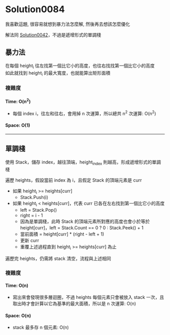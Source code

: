 # Solution0084

我喜歡這題, 很容易就想到暴力法怎麼解, 然後再去想該怎麼優化

解法同 [Solution0042](../Solution0001_0050/Solution0042.md)，不過是遞增形式的單調棧

## 暴力法

在每個 height<sub>i</sub> 往左找第一個比它小的高度，也往右找找第一個比它小的高度  
如此就找到 height<sub>i</sub> 的最大寬度，也就能算出矩形面積  

### 複雜度

#### Time: O(n<sup>2</sup>)
- 每個 index i，往左和往右，會用掉 n 次運算，所以總共 n<sup>2</sup> 次運算: O(n<sup>2</sup>)


#### Space: O(1)

---

## 單調棧

使用 Stack，儲存 index，越往頂端，height<sub>index</sub> 則越高，形成遞增形式的單調棧

遍歷 heights，假設當前 index 為 i，且假定 Stack 的頂端元素是 curr
- 如果 height<sub>i</sub> >= heights[curr]
  - Stack.Push(i)  
- 如果 height<sub>i</sub> < heights[curr]，代表 curr 已各在左右找到第一個比它小的高度
  - left = Stack.Pop()
  - right = i - 1
  - 因為是單調棧，此時 Stack 的頂端元素所對應的高度也會小於等於 height[curr]，left = Stack.Count == 0 ? 0 : Stack.Peek() + 1
  - 當前面積 = height[curr] * (right - left + 1)
  - 更新 curr
  - 重覆上述過程直到 height<sub>i</sub> >= heights[curr] 為止

遍歷完 heights，仍需將 stack 清空，流程與上述相同

### 複雜度

#### Time: O(n)
- 寫出來會發現很多層迴圈，不過 heights 每個元素只會被放入 stack 一次，且取出時才會計算以它為基準的最大面積，所以是 n 次運算: O(n)

#### Space: O(n)
- stack 最多存 n 個元素: O(n)
